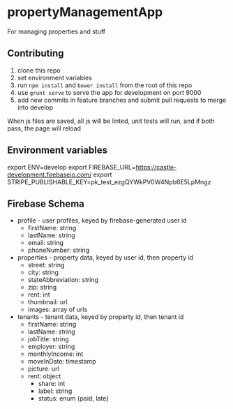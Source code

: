 # propertyManagementApp

For managing properties and stuff

## Contributing

1. clone this repo
2. set environment variables
3. run ```npm install``` and ```bower install``` from the root of this repo
4. use ```grunt serve``` to serve the app for development on port 9000
5. add new commits in feature branches and submit pull requests to merge into develop

When js files are saved, all js will be linted, unit tests will run, and if both pass, the page will reload


## Environment variables
export ENV=develop
export FIREBASE_URL=https://castle-development.firebaseio.com/
export STRIPE_PUBLISHABLE_KEY=pk_test_ezgQYWkPV0W4Npb6E5LpMngz

## Firebase Schema
* profile - user profiles, keyed by firebase-generated user id
  * firstName: string
  * lastName: string
  * email: string
  * phoneNumber: string
* properties - property data, keyed by user id, then property id
  * street: string
  * city: string
  * stateAbbreviation: string
  * zip: string
  * rent: int
  * thumbnail: url
  * images: array of urls
* tenants - tenant data, keyed by property id, then tenant id
  * firstName: string
  * lastName: string
  * jobTitle: string
  * employer: string
  * monthlyIncome: int
  * moveInDate: timestamp
  * picture: url
  * rent: object
    * share: int
    * label: string
    * status: enum {paid, late}
